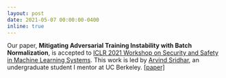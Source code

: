 ```yaml
---
layout: post
date: 2021-05-07 00:00:00-0400
inline: true
---
```


Our paper, __Mitigating Adversarial Training Instability with Batch Normalization__, is accepted to [ICLR 2021 Workshop on Security and Safety in Machine Learning Systems](https://aisecure-workshop.github.io/aml-iclr2021/). This work is led by [Arvind Sridhar](https://www.arvindpsridhar.com/), an undergraduate student I mentor at UC Berkeley. [[paper]](https://aisecure-workshop.github.io/aml-iclr2021/papers/43.pdf)
